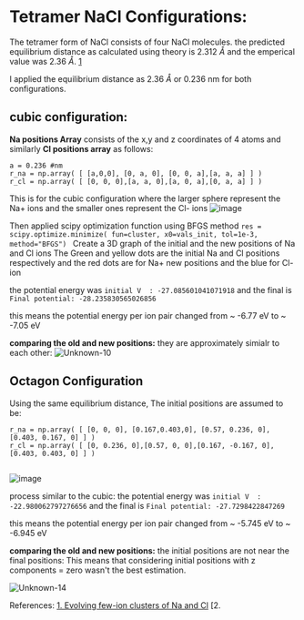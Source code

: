 # Tetramer NaCl Configurations:
The tetramer form of NaCl consists of four NaCl molecules.
the predicted equilibrium distance as calculated using theory is 2.312 $\mathring{A}$ and the emperical value was 2.36 $\mathring{A}$. [1](https://www.researchgate.net/publication/201976884_Evolving_few-ion_clusters_of_Na_and_Cl) 

I applied the equilibrium distance as 2.36 $\mathring{A}$ or 0.236 nm for both configurations.
## cubic configuration:
**Na positions Array** consists of the x,y and z coordinates of 4 atoms and similarly **Cl positions array** as follows:

```
a = 0.236 #nm
r_na = np.array( [ [a,0,0], [0, a, 0], [0, 0, a],[a, a, a] ] )
r_cl = np.array( [ [0, 0, 0],[a, a, 0],[a, 0, a],[0, a, a] ] )

```

This is for the cubic configuration where the larger sphere represent the Na+ ions and the smaller ones represent the Cl- ions
![image](https://github.com/yasmensarhan27/23-Homework7G2/assets/38404107/67ccd44a-8789-4769-8196-491b0834e70e)


Then applied scipy optimization function using BFGS method ``` res = scipy.optimize.minimize( fun=cluster, x0=vals_init, tol=1e-3, method="BFGS")  ```
Create a 3D graph of the initial and the new positions of Na and Cl ions
The Green and yellow dots are the initial Na and Cl positions respectively and the red dots are for Na+ new positions and the blue for Cl- ion

the potential energy was ``` initial V  : -27.085601041071918 ``` and the final is ```Final potential: -28.235830565026856```

this means the potential energy per ion pair changed from ~ -6.77 eV to ~ -7.05 eV

**comparing the old and new positions:**
they are approximately simialr to each other:
![Unknown-10](https://github.com/yasmensarhan27/23-Homework7G2/assets/38404107/08f1dce8-a122-43d1-ad09-3ee230a07cf3)


## Octagon Configuration

Using the same equilibrium distance, The initial positions are assumed to be:

```
r_na = np.array( [ [0, 0, 0], [0.167,0.403,0], [0.57, 0.236, 0],[0.403, 0.167, 0] ] )
r_cl = np.array( [ [0, 0.236, 0],[0.57, 0, 0],[0.167, -0.167, 0],[0.403, 0.403, 0] ] )


```
![image](https://github.com/yasmensarhan27/23-Homework7G2/assets/38404107/d71e15f5-0638-48ee-811a-03a1fbb532b9)

process similar to the cubic:
the potential energy was ``` initial V  : -22.980062797276656 ``` and the final is ```Final potential: -27.7298422847269```

this means the potential energy per ion pair changed from ~ -5.745 eV to ~ -6.945 eV

**comparing the old and new positions:**
the initial positions are not near the final positions:
This means that considering initial positions with z components = zero wasn't the best estimation.


![Unknown-14](https://github.com/yasmensarhan27/23-Homework7G2/assets/38404107/4c887b93-1223-41f9-aea3-b191bdd43d6d)



References:
[1. Evolving few-ion clusters of Na and Cl](https://www.researchgate.net/publication/201976884_Evolving_few-ion_clusters_of_Na_and_Cl)
[2. 
